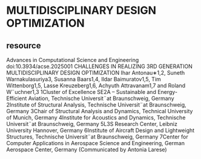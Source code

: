 # MULTIDISCIPLINARY DESIGN OPTIMIZATION

## resource

Advances in Computational Science and Engineering
doi:10.3934/acse.2025001
CHALLENGES IN REALIZING 3RD GENERATION
MULTIDISCIPLINARY DESIGN OPTIMIZATION
Ihar Antonau∗1,2, Suneth Warnakulasuriya3, Susanna Baars1,4,
Ildar Baimuratov1,5, Tim Wittenborg1,5, Lasse Kreuzeberg1,6,
Achyuth Attravanam1,7 and Roland W¨uchner1,3
1Cluster of Excellence SE2A – Sustainable and Energy-Efficient Aviation,
Technische Universit¨at Braunschweig, Germany
2Institute of Structural Analysis,
Technische Universit¨at Braunschweig, Germany
3Chair of Structural Analysis and Dynamics, Technical University of Munich, Germany
4Institute for Acoustics and Dynamics, Technische Universit¨at Braunschweig, Germany
5L3S Research Center, Leibniz University Hannover, Germany
6Institute of Aircraft Design and Lightweight Structures,
Technische Universit¨at Braunschweig, Germany
7Center for Computer Applications in Aerospace Science and Engineering,
German Aerospace Center, Germany
(Communicated by Antonia Larese)

